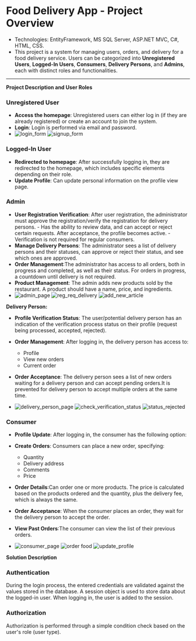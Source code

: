 # Food Delivery App - Project Overview

- Technologies: EntityFramework, MS SQL Server, ASP.NET MVC, C#, HTML, CSS.
- This project is a system for managing users, orders, and delivery for a food delivery service. Users can be categorized into **Unregistered Users**, **Logged-In Users**, **Consumers**, **Delivery Persons**, and **Admins**, each with distinct roles and functionalities.

---

**Project Description and User Roles**

### **Unregistered User**

- **Access the homepage**: Unregistered users can either log in (if they are already registered) or create an account to join the system.
- **Login**: Login is performed via email and password.
- ![login_form](https://github.com/user-attachments/assets/25a4dddb-ce82-4f96-81fe-ab34f710bcea) ![signup_form](https://github.com/user-attachments/assets/9c970303-38fb-4944-bcb9-f508ffb30887)

### **Logged-In User**

- **Redirected to homepage**: After successfully logging in, they are redirected to the homepage, which includes specific elements depending on their role.
- **Update Profile**: Can update personal information on the profile view page.

### **Admin**

- **User Registration Verification**: After user registration, the administrator must approve the registration/verify the registration for delivery persons. - Has the ability to review data, and can accept or reject certain requests. After acceptance, the profile becomes active. - Verification is not required for regular consumers.
- **Manage Delivery Persons**: The administrator sees a list of delivery persons and their statuses, can approve or reject their status, and see which ones are approved.
- **Order Management**:The administrator has access to all orders, both in progress and completed, as well as their status. For orders in progress, a countdown until delivery is not required.
- **Product Management**: The admin adds new products sold by the restaurant. A product should have a name, price, and ingredients.
- ![admin_page](https://github.com/user-attachments/assets/7f5c3b78-4571-4265-85ce-55ca98b65509) ![reg_req_delivery](https://github.com/user-attachments/assets/de46b72a-f0e1-4340-9c6a-8a8f4b500cb9) ![add_new_article](https://github.com/user-attachments/assets/2b78ed06-fc7d-4c2c-9470-31746f603c81)

**Delivery Person:**

- **Profile Verification Status**: The user/potential delivery person has an indication of the verification process status on their profile (request being processed, accepted, rejected).
- **Order Management**: After logging in, the delivery person has access to:

  - Profile
  - View new orders
  - Current order

- **Order Acceptance**: The delivery person sees a list of new orders waiting for a delivery person and can accept pending orders.It is prevented for delivery person to accept multiple orders at the same time.
- ![delivery_person_page](https://github.com/user-attachments/assets/c17edd7c-7a03-4d81-8f7d-1067bf12f53c) ![check_verification_status](https://github.com/user-attachments/assets/1c866d03-fdd2-40fc-8065-b5ab84c9f1c1) ![status_rejected](https://github.com/user-attachments/assets/f5142bae-c07e-4aa0-a686-16482a19fdd6)

### **Consumer**

- **Profile Update**: After logging in, the consumer has the following option:
- **Create Orders**: Consumers can place a new order, specifying:

  - Quantity
  - Delivery address
  - Comments
  - Price

- **Order Details**:Can order one or more products. The price is calculated based on the products ordered and the quantity, plus the delivery fee, which is always the same.
- **Order Acceptance**: When the consumer places an order, they wait for the delivery person to accept the order.
- **View Past Orders**:The consumer can view the list of their previous orders.
- ![consumer_page](https://github.com/user-attachments/assets/00899968-847d-4066-af7d-bcf6cf574ccd) ![order food](https://github.com/user-attachments/assets/a52c7817-77d4-421a-9f75-c4eecf8b803b) ![update_profile](https://github.com/user-attachments/assets/39025e3d-68f9-458e-84cb-1307dcb34c48)

**Solution Description**

### **Authentication**

During the login process, the entered credentials are validated against the values stored in the database. A session object is used to store data about the logged-in user. When logging in, the user is added to the session.

### **Authorization**

Authorization is performed through a simple condition check based on the user's role (user type).
